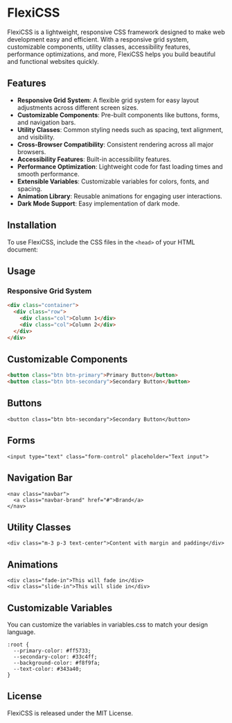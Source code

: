 # FlexiCSS

FlexiCSS is a lightweight, responsive CSS framework designed to make web development easy and efficient. With a responsive grid system, customizable components, utility classes, accessibility features, performance optimizations, and more, FlexiCSS helps you build beautiful and functional websites quickly.

## Features

- **Responsive Grid System**: A flexible grid system for easy layout adjustments across different screen sizes.
- **Customizable Components**: Pre-built components like buttons, forms, and navigation bars.
- **Utility Classes**: Common styling needs such as spacing, text alignment, and visibility.
- **Cross-Browser Compatibility**: Consistent rendering across all major browsers.
- **Accessibility Features**: Built-in accessibility features.
- **Performance Optimization**: Lightweight code for fast loading times and smooth performance.
- **Extensible Variables**: Customizable variables for colors, fonts, and spacing.
- **Animation Library**: Reusable animations for engaging user interactions.
- **Dark Mode Support**: Easy implementation of dark mode.

## Installation

To use FlexiCSS, include the CSS files in the `<head>` of your HTML document:

## Usage

### Responsive Grid System

```html
<div class="container">
  <div class="row">
    <div class="col">Column 1</div>
    <div class="col">Column 2</div>
  </div>
</div>
  ```

## Customizable Components

```html
<button class="btn btn-primary">Primary Button</button>
<button class="btn btn-secondary">Secondary Button</button>
  ```

## Buttons

```<button class="btn btn-primary">Primary Button</button>
<button class="btn btn-secondary">Secondary Button</button>
 ```

## Forms

```
<input type="text" class="form-control" placeholder="Text input">
 ```

## Navigation Bar

```
<nav class="navbar">
  <a class="navbar-brand" href="#">Brand</a>
</nav>
 ```

## Utility Classes

```
<div class="m-3 p-3 text-center">Content with margin and padding</div>
 ```

## Animations

```
<div class="fade-in">This will fade in</div>
<div class="slide-in">This will slide in</div>
 ```

## Customizable Variables

You can customize the variables in variables.css to match your design language.

```
:root {
  --primary-color: #ff5733;
  --secondary-color: #33c4ff;
  --background-color: #f8f9fa;
  --text-color: #343a40;
}
 ```

## License

FlexiCSS is released under the MIT License.
